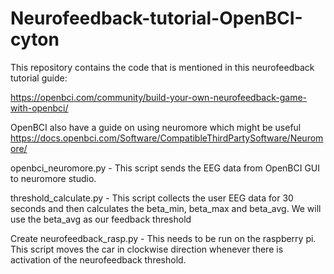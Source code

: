 # Neurofeedback-tutorial-OpenBCI-cyton
This repository contains the code that is mentioned in this neurofeedback tutorial guide:

https://openbci.com/community/build-your-own-neurofeedback-game-with-openbci/


OpenBCI also have a guide on using neuromore which might be useful
https://docs.openbci.com/Software/CompatibleThirdPartySoftware/Neuromore/

openbci_neuromore.py - This script sends the EEG data from OpenBCI GUI to neuromore studio.

threshold_calculate.py - This script collects the user EEG data for 30 seconds and then calculates the beta_min, beta_max and beta_avg. We will use the beta_avg as our feedback threshold

Create neurofeedback_rasp.py - This needs to be run on the raspberry pi. This script moves the car in clockwise direction whenever there is activation of the neurofeedback threshold.
